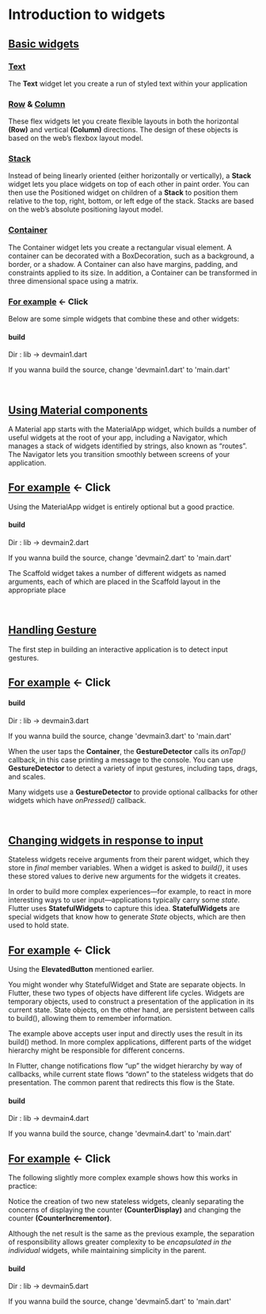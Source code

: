 # Introduction to widgets

## [Basic widgets](https://flutter.dev/docs/development/ui/widgets-intro#basic-widgets)

### [Text](https://api.flutter.dev/flutter/widgets/Text-class.html)

The **Text** widget let you create a run of styled text within your application

### [Row](https://api.flutter.dev/flutter/widgets/Row-class.html) &  [Column](https://api.flutter.dev/flutter/widgets/Column-class.html)

These flex widgets let you create flexible layouts in both the horizontal **(Row)** and vertical **(Column)** directions. The design of these objects is based on the web’s flexbox layout model.

### [Stack](https://api.flutter.dev/flutter/widgets/Stack-class.html)

Instead of being linearly oriented (either horizontally or vertically), a **Stack** widget lets you place widgets on top of each other in paint order. You can then use the Positioned widget on children of a **Stack** to position them relative to the top, right, bottom, or left edge of the stack. Stacks are based on the web’s absolute positioning layout model.

### [Container](https://api.flutter.dev/flutter/widgets/Container-class.html)

The Container widget lets you create a rectangular visual element. A container can be decorated with a BoxDecoration, such as a background, a border, or a shadow. A Container can also have margins, padding, and constraints applied to its size. In addition, a Container can be transformed in three dimensional space using a matrix.

### [For example](https://github.com/flexboni/flutter_tutorial/blob/master/lib/devmain1.dart) <- Click

Below are some simple widgets that combine these and other widgets:

#### build

Dir : lib -> devmain1.dart

If you wanna build the source, change 'devmain1.dart' to 'main.dart'

</br>

## [Using Material components](https://flutter.dev/docs/development/ui/widgets-intro#using-material-components)

A Material app starts with the MaterialApp widget, which builds a number of useful widgets at the root of your app, including a Navigator, which manages a stack of widgets identified by strings, also known as “routes”. The Navigator lets you transition smoothly between screens of your application. 

## [For example](https://github.com/flexboni/flutter_tutorial/blob/master/lib/devmain2.dart) <- Click

Using the MaterialApp widget is entirely optional but a good practice.

#### build

Dir : lib -> devmain2.dart

If you wanna build the source, change 'devmain2.dart' to 'main.dart'

The Scaffold widget takes a number of different widgets as named arguments, each of which are placed in the Scaffold layout in the appropriate place

</br>

## [Handling Gesture](https://flutter.dev/docs/development/ui/widgets-intro#handling-gestures)

The first step in building an interactive application is to detect input gestures.

## [For example](https://github.com/flexboni/flutter_tutorial/blob/master/lib/devmain3.dart) <- Click

#### build

Dir : lib -> devmain3.dart

If you wanna build the source, change 'devmain3.dart' to 'main.dart'

When the user taps the **Container**, the **GestureDetector** calls its _onTap()_ callback, in this case printing a message to the console. You can use **GestureDetector** to detect a variety of input gestures, including taps, drags, and scales.

Many widgets use a **GestureDetector** to provide optional callbacks for other widgets which have _onPressed()_ callback.

</br>

## [Changing widgets in response to input](https://flutter.dev/docs/development/ui/widgets-intro#changing-widgets-in-response-to-input)

Stateless widgets receive arguments from their parent widget, which they store in _final_ member variables. When a widget is asked to _build()_, it uses these stored values to derive new arguments for the widgets it creates.

In order to build more complex experiences—for example, to react in more interesting ways to user input—applications typically carry some _state_. Flutter uses **StatefulWidgets** to capture this idea. **StatefulWidgets** are special widgets that know how to generate _State_ objects, which are then used to hold state.

## [For example](https://github.com/flexboni/flutter_tutorial/blob/master/lib/devmain4.dart) <- Click

Using the **ElevatedButton** mentioned earlier.

You might wonder why StatefulWidget and State are separate objects. In Flutter, these two types of objects have different life cycles. Widgets are temporary objects, used to construct a presentation of the application in its current state. State objects, on the other hand, are persistent between calls to build(), allowing them to remember information.

The example above accepts user input and directly uses the result in its build() method. In more complex applications, different parts of the widget hierarchy might be responsible for different concerns.

In Flutter, change notifications flow “up” the widget hierarchy by way of callbacks, while current state flows “down” to the stateless widgets that do presentation. The common parent that redirects this flow is the State.

#### build

Dir : lib -> devmain4.dart

If you wanna build the source, change 'devmain4.dart' to 'main.dart'

## [For example](https://github.com/flexboni/flutter_tutorial/blob/master/lib/devmain5.dart) <- Click

The following slightly more complex example shows how this works in practice:

Notice the creation of two new stateless widgets, cleanly separating the concerns of displaying the counter **(CounterDisplay)** and changing the counter **(CounterIncrementor)**.

Although the net result is the same as the previous example, the separation of responsibility allows greater complexity to be _encapsulated in the individual_ widgets, while maintaining simplicity in the parent.

#### build

Dir : lib -> devmain5.dart

If you wanna build the source, change 'devmain5.dart' to 'main.dart'
